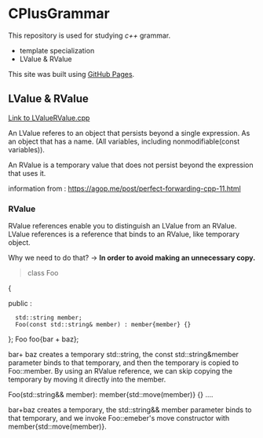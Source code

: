 # CPlusGrammar 

This repository is used for studying *c++* grammar. 

- template specialization
- LValue & RValue

This site was built using [GitHub Pages](https://pages.github.com/).


## LValue & RValue
[Link to LValueRValue.cpp](https://github.com/hyunbin7303/CPlusGrammar/blob/master/LValueRValue.cpp)

An LValue referes to an object that persists beyond a single expression.
  As an object that has a name. (All variables, including nonmodifiable(const variables)).
 
 An RValue is a temporary value that does not persist beyond the expression that uses it.
 
 
 information from : https://agop.me/post/perfect-forwarding-cpp-11.html
 ### RValue
 RValue references enable you to distinguish an LValue from an RValue.
 LValue references is a reference that binds to an RValue, like temporary object.
 
Why we need to do that?
-> **In order to avoid making an unnecessary copy.**

> class Foo 

{

public :

      std::string member;
      Foo(const std::string& member) : member{member} {}
};
Foo foo{bar + baz}; 

bar+ baz creates a temporary std::string, the const std::string&member parameter
binds to that temporary, and then the temporary is copied to Foo::member.
By using an RValue reference, we can skip copying the temporary by moving it directly
into the member.

Foo(std::string&& member): member{std::move(member)} {}
....

bar+baz creates a temporary, the std::string&& member parameter binds to that temporary,
and we invoke Foo::emeber's move constructor with member{std::move(member)}.

